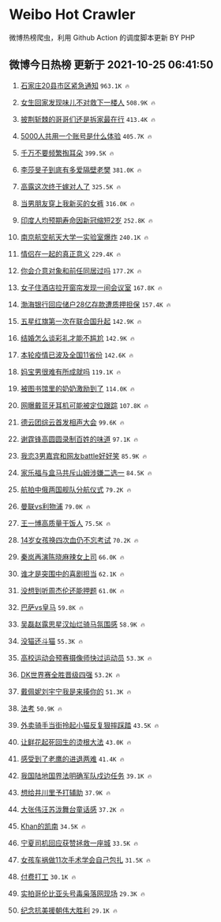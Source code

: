# Weibo Hot Crawler 



微博热榜爬虫，利用 Github Action 的调度脚本更新 BY PHP 


## 微博今日热榜 更新于 2021-10-25 06:41:50 
1. [石家庄20县市区紧急通知](https://s.weibo.com/weibo?q=%23%E7%9F%B3%E5%AE%B6%E5%BA%8420%E5%8E%BF%E5%B8%82%E5%8C%BA%E7%B4%A7%E6%80%A5%E9%80%9A%E7%9F%A5%23&Refer=top) `963.1K 🔥` 

1. [女生回家发现味儿不对救下一楼人](https://s.weibo.com/weibo?q=%23%E5%A5%B3%E7%94%9F%E5%9B%9E%E5%AE%B6%E5%8F%91%E7%8E%B0%E5%91%B3%E5%84%BF%E4%B8%8D%E5%AF%B9%E6%95%91%E4%B8%8B%E4%B8%80%E6%A5%BC%E4%BA%BA%23&Refer=top) `508.9K 🔥` 

1. [披荆斩棘的哥哥们还是拆家最在行](https://s.weibo.com/weibo?q=%23%E6%8A%AB%E8%8D%86%E6%96%A9%E6%A3%98%E7%9A%84%E5%93%A5%E5%93%A5%E4%BB%AC%E8%BF%98%E6%98%AF%E6%8B%86%E5%AE%B6%E6%9C%80%E5%9C%A8%E8%A1%8C%23&Refer=top) `413.4K 🔥` 

1. [5000人共用一个账号是什么体验](https://s.weibo.com/weibo?q=%235000%E4%BA%BA%E5%85%B1%E7%94%A8%E4%B8%80%E4%B8%AA%E8%B4%A6%E5%8F%B7%E6%98%AF%E4%BB%80%E4%B9%88%E4%BD%93%E9%AA%8C%23&Refer=top) `405.7K 🔥` 

1. [千万不要频繁掏耳朵](https://s.weibo.com/weibo?q=%23%E5%8D%83%E4%B8%87%E4%B8%8D%E8%A6%81%E9%A2%91%E7%B9%81%E6%8E%8F%E8%80%B3%E6%9C%B5%23&Refer=top) `399.5K 🔥` 

1. [李莎旻子到底有多爱隔壁老樊](https://s.weibo.com/weibo?q=%E6%9D%8E%E8%8E%8E%E6%97%BB%E5%AD%90%E5%88%B0%E5%BA%95%E6%9C%89%E5%A4%9A%E7%88%B1%E9%9A%94%E5%A3%81%E8%80%81%E6%A8%8A&Refer=top) `381.0K 🔥` 

1. [高露这次终于嫁对人了](https://s.weibo.com/weibo?q=%23%E9%AB%98%E9%9C%B2%E8%BF%99%E6%AC%A1%E7%BB%88%E4%BA%8E%E5%AB%81%E5%AF%B9%E4%BA%BA%E4%BA%86%23&Refer=top) `325.5K 🔥` 

1. [当男朋友穿上我新买的女裤](https://s.weibo.com/weibo?q=%23%E5%BD%93%E7%94%B7%E6%9C%8B%E5%8F%8B%E7%A9%BF%E4%B8%8A%E6%88%91%E6%96%B0%E4%B9%B0%E7%9A%84%E5%A5%B3%E8%A3%A4%23&Refer=top) `316.0K 🔥` 

1. [印度人均预期寿命因新冠缩短2岁](https://s.weibo.com/weibo?q=%23%E5%8D%B0%E5%BA%A6%E4%BA%BA%E5%9D%87%E9%A2%84%E6%9C%9F%E5%AF%BF%E5%91%BD%E5%9B%A0%E6%96%B0%E5%86%A0%E7%BC%A9%E7%9F%AD2%E5%B2%81%23&Refer=top) `252.8K 🔥` 

1. [南京航空航天大学一实验室爆炸](https://s.weibo.com/weibo?q=%23%E5%8D%97%E4%BA%AC%E8%88%AA%E7%A9%BA%E8%88%AA%E5%A4%A9%E5%A4%A7%E5%AD%A6%E4%B8%80%E5%AE%9E%E9%AA%8C%E5%AE%A4%E7%88%86%E7%82%B8%23&Refer=top) `240.1K 🔥` 

1. [情侣在一起的真正意义](https://s.weibo.com/weibo?q=%23%E6%83%85%E4%BE%A3%E5%9C%A8%E4%B8%80%E8%B5%B7%E7%9A%84%E7%9C%9F%E6%AD%A3%E6%84%8F%E4%B9%89%23&Refer=top) `229.4K 🔥` 

1. [你会介意对象和前任同居过吗](https://s.weibo.com/weibo?q=%23%E4%BD%A0%E4%BC%9A%E4%BB%8B%E6%84%8F%E5%AF%B9%E8%B1%A1%E5%92%8C%E5%89%8D%E4%BB%BB%E5%90%8C%E5%B1%85%E8%BF%87%E5%90%97%23&Refer=top) `177.2K 🔥` 

1. [女子住酒店拉开窗帘发现一间会议室](https://s.weibo.com/weibo?q=%23%E5%A5%B3%E5%AD%90%E4%BD%8F%E9%85%92%E5%BA%97%E6%8B%89%E5%BC%80%E7%AA%97%E5%B8%98%E5%8F%91%E7%8E%B0%E4%B8%80%E9%97%B4%E4%BC%9A%E8%AE%AE%E5%AE%A4%23&Refer=top) `167.8K 🔥` 

1. [渤海银行回应储户28亿存款遭质押担保](https://s.weibo.com/weibo?q=%23%E6%B8%A4%E6%B5%B7%E9%93%B6%E8%A1%8C%E5%9B%9E%E5%BA%94%E5%82%A8%E6%88%B728%E4%BA%BF%E5%AD%98%E6%AC%BE%E9%81%AD%E8%B4%A8%E6%8A%BC%E6%8B%85%E4%BF%9D%23&Refer=top) `157.4K 🔥` 

1. [五星红旗第一次在联合国升起](https://s.weibo.com/weibo?q=%23%E4%BA%94%E6%98%9F%E7%BA%A2%E6%97%97%E7%AC%AC%E4%B8%80%E6%AC%A1%E5%9C%A8%E8%81%94%E5%90%88%E5%9B%BD%E5%8D%87%E8%B5%B7%23&Refer=top) `142.9K 🔥` 

1. [结婚怎么谈彩礼才能不尴尬](https://s.weibo.com/weibo?q=%23%E7%BB%93%E5%A9%9A%E6%80%8E%E4%B9%88%E8%B0%88%E5%BD%A9%E7%A4%BC%E6%89%8D%E8%83%BD%E4%B8%8D%E5%B0%B4%E5%B0%AC%23&Refer=top) `142.9K 🔥` 

1. [本轮疫情已波及全国11省份](https://s.weibo.com/weibo?q=%23%E6%9C%AC%E8%BD%AE%E7%96%AB%E6%83%85%E5%B7%B2%E6%B3%A2%E5%8F%8A%E5%85%A8%E5%9B%BD11%E7%9C%81%E4%BB%BD%23&Refer=top) `142.6K 🔥` 

1. [妈宝男很难有所成就吗](https://s.weibo.com/weibo?q=%23%E5%A6%88%E5%AE%9D%E7%94%B7%E5%BE%88%E9%9A%BE%E6%9C%89%E6%89%80%E6%88%90%E5%B0%B1%E5%90%97%23&Refer=top) `119.1K 🔥` 

1. [被图书馆里的奶奶激励到了](https://s.weibo.com/weibo?q=%23%E8%A2%AB%E5%9B%BE%E4%B9%A6%E9%A6%86%E9%87%8C%E7%9A%84%E5%A5%B6%E5%A5%B6%E6%BF%80%E5%8A%B1%E5%88%B0%E4%BA%86%23&Refer=top) `114.0K 🔥` 

1. [网曝戴蓝牙耳机可能被定位跟踪](https://s.weibo.com/weibo?q=%23%E7%BD%91%E6%9B%9D%E6%88%B4%E8%93%9D%E7%89%99%E8%80%B3%E6%9C%BA%E5%8F%AF%E8%83%BD%E8%A2%AB%E5%AE%9A%E4%BD%8D%E8%B7%9F%E8%B8%AA%23&Refer=top) `107.8K 🔥` 

1. [德云团综云首发相声大会](https://s.weibo.com/weibo?q=%23%E5%BE%B7%E4%BA%91%E5%9B%A2%E7%BB%BC%E4%BA%91%E9%A6%96%E5%8F%91%E7%9B%B8%E5%A3%B0%E5%A4%A7%E4%BC%9A%23&Refer=top) `99.6K 🔥` 

1. [谢霆锋高圆圆录制百姓的味道](https://s.weibo.com/weibo?q=%23%E8%B0%A2%E9%9C%86%E9%94%8B%E9%AB%98%E5%9C%86%E5%9C%86%E5%BD%95%E5%88%B6%E7%99%BE%E5%A7%93%E7%9A%84%E5%91%B3%E9%81%93%23&Refer=top) `97.1K 🔥` 

1. [我恋3男嘉宾和网友battle好好笑](https://s.weibo.com/weibo?q=%23%E6%88%91%E6%81%8B3%E7%94%B7%E5%98%89%E5%AE%BE%E5%92%8C%E7%BD%91%E5%8F%8Bbattle%E5%A5%BD%E5%A5%BD%E7%AC%91%23&Refer=top) `85.9K 🔥` 

1. [家乐福与盒马共斥山姆涉嫌二选一](https://s.weibo.com/weibo?q=%23%E5%AE%B6%E4%B9%90%E7%A6%8F%E4%B8%8E%E7%9B%92%E9%A9%AC%E5%85%B1%E6%96%A5%E5%B1%B1%E5%A7%86%E6%B6%89%E5%AB%8C%E4%BA%8C%E9%80%89%E4%B8%80%23&Refer=top) `84.5K 🔥` 

1. [航拍中俄两国舰队分航仪式](https://s.weibo.com/weibo?q=%23%E8%88%AA%E6%8B%8D%E4%B8%AD%E4%BF%84%E4%B8%A4%E5%9B%BD%E8%88%B0%E9%98%9F%E5%88%86%E8%88%AA%E4%BB%AA%E5%BC%8F%23&Refer=top) `79.2K 🔥` 

1. [曼联vs利物浦](https://s.weibo.com/weibo?q=%23%E6%9B%BC%E8%81%94vs%E5%88%A9%E7%89%A9%E6%B5%A6%23&Refer=top) `79.0K 🔥` 

1. [王一博高质量干饭人](https://s.weibo.com/weibo?q=%23%E7%8E%8B%E4%B8%80%E5%8D%9A%E9%AB%98%E8%B4%A8%E9%87%8F%E5%B9%B2%E9%A5%AD%E4%BA%BA%23&Refer=top) `75.5K 🔥` 

1. [14岁女孩换四次血仍不忘考试](https://s.weibo.com/weibo?q=%2314%E5%B2%81%E5%A5%B3%E5%AD%A9%E6%8D%A2%E5%9B%9B%E6%AC%A1%E8%A1%80%E4%BB%8D%E4%B8%8D%E5%BF%98%E8%80%83%E8%AF%95%23&Refer=top) `70.2K 🔥` 

1. [秦岚再演陈晓麻辣女上司](https://s.weibo.com/weibo?q=%23%E7%A7%A6%E5%B2%9A%E5%86%8D%E6%BC%94%E9%99%88%E6%99%93%E9%BA%BB%E8%BE%A3%E5%A5%B3%E4%B8%8A%E5%8F%B8%23&Refer=top) `66.0K 🔥` 

1. [谁才是突围中的喜剧担当](https://s.weibo.com/weibo?q=%23%E8%B0%81%E6%89%8D%E6%98%AF%E7%AA%81%E5%9B%B4%E4%B8%AD%E7%9A%84%E5%96%9C%E5%89%A7%E6%8B%85%E5%BD%93%23&Refer=top) `62.1K 🔥` 

1. [没想到听周杰伦还能押题](https://s.weibo.com/weibo?q=%23%E6%B2%A1%E6%83%B3%E5%88%B0%E5%90%AC%E5%91%A8%E6%9D%B0%E4%BC%A6%E8%BF%98%E8%83%BD%E6%8A%BC%E9%A2%98%23&Refer=top) `61.0K 🔥` 

1. [巴萨vs皇马](https://s.weibo.com/weibo?q=%23%E5%B7%B4%E8%90%A8vs%E7%9A%87%E9%A9%AC%23&Refer=top) `59.8K 🔥` 

1. [吴磊赵露思星汉灿烂骑马氛围感](https://s.weibo.com/weibo?q=%23%E5%90%B4%E7%A3%8A%E8%B5%B5%E9%9C%B2%E6%80%9D%E6%98%9F%E6%B1%89%E7%81%BF%E7%83%82%E9%AA%91%E9%A9%AC%E6%B0%9B%E5%9B%B4%E6%84%9F%23&Refer=top) `58.9K 🔥` 

1. [没猫还斗猫](https://s.weibo.com/weibo?q=%23%E6%B2%A1%E7%8C%AB%E8%BF%98%E6%96%97%E7%8C%AB%23&Refer=top) `55.3K 🔥` 

1. [高校运动会预赛摄像师快过运动员](https://s.weibo.com/weibo?q=%23%E9%AB%98%E6%A0%A1%E8%BF%90%E5%8A%A8%E4%BC%9A%E9%A2%84%E8%B5%9B%E6%91%84%E5%83%8F%E5%B8%88%E5%BF%AB%E8%BF%87%E8%BF%90%E5%8A%A8%E5%91%98%23&Refer=top) `53.3K 🔥` 

1. [DK世界赛全胜晋级四强](https://s.weibo.com/weibo?q=%23DK%E4%B8%96%E7%95%8C%E8%B5%9B%E5%85%A8%E8%83%9C%E6%99%8B%E7%BA%A7%E5%9B%9B%E5%BC%BA%23&Refer=top) `53.2K 🔥` 

1. [戴佩妮刘宇宁我是来揍你的](https://s.weibo.com/weibo?q=%23%E6%88%B4%E4%BD%A9%E5%A6%AE%E5%88%98%E5%AE%87%E5%AE%81%E6%88%91%E6%98%AF%E6%9D%A5%E6%8F%8D%E4%BD%A0%E7%9A%84%23&Refer=top) `51.3K 🔥` 

1. [法考](https://s.weibo.com/weibo?q=%23%E6%B3%95%E8%80%83%23&Refer=top) `50.9K 🔥` 

1. [外卖骑手当街拎起小猫反复狠摔踩踏](https://s.weibo.com/weibo?q=%23%E5%A4%96%E5%8D%96%E9%AA%91%E6%89%8B%E5%BD%93%E8%A1%97%E6%8B%8E%E8%B5%B7%E5%B0%8F%E7%8C%AB%E5%8F%8D%E5%A4%8D%E7%8B%A0%E6%91%94%E8%B8%A9%E8%B8%8F%23&Refer=top) `43.5K 🔥` 

1. [让鲜花起死回生的烫根大法](https://s.weibo.com/weibo?q=%23%E8%AE%A9%E9%B2%9C%E8%8A%B1%E8%B5%B7%E6%AD%BB%E5%9B%9E%E7%94%9F%E7%9A%84%E7%83%AB%E6%A0%B9%E5%A4%A7%E6%B3%95%23&Refer=top) `43.0K 🔥` 

1. [感受到了老鹰的进退两难](https://s.weibo.com/weibo?q=%23%E6%84%9F%E5%8F%97%E5%88%B0%E4%BA%86%E8%80%81%E9%B9%B0%E7%9A%84%E8%BF%9B%E9%80%80%E4%B8%A4%E9%9A%BE%23&Refer=top) `41.4K 🔥` 

1. [我国陆地国界法明确军队戍边任务](https://s.weibo.com/weibo?q=%23%E6%88%91%E5%9B%BD%E9%99%86%E5%9C%B0%E5%9B%BD%E7%95%8C%E6%B3%95%E6%98%8E%E7%A1%AE%E5%86%9B%E9%98%9F%E6%88%8D%E8%BE%B9%E4%BB%BB%E5%8A%A1%23&Refer=top) `39.1K 🔥` 

1. [想给井川里予打辅助](https://s.weibo.com/weibo?q=%23%E6%83%B3%E7%BB%99%E4%BA%95%E5%B7%9D%E9%87%8C%E4%BA%88%E6%89%93%E8%BE%85%E5%8A%A9%23&Refer=top) `37.9K 🔥` 

1. [大张伟汪苏泷舞台童话感](https://s.weibo.com/weibo?q=%23%E5%A4%A7%E5%BC%A0%E4%BC%9F%E6%B1%AA%E8%8B%8F%E6%B3%B7%E8%88%9E%E5%8F%B0%E7%AB%A5%E8%AF%9D%E6%84%9F%23&Refer=top) `37.2K 🔥` 

1. [Khan的凯南](https://s.weibo.com/weibo?q=%23Khan%E7%9A%84%E5%87%AF%E5%8D%97%23&Refer=top) `34.5K 🔥` 

1. [宁夏司机回应获赞拯救一座城](https://s.weibo.com/weibo?q=%23%E5%AE%81%E5%A4%8F%E5%8F%B8%E6%9C%BA%E5%9B%9E%E5%BA%94%E8%8E%B7%E8%B5%9E%E6%8B%AF%E6%95%91%E4%B8%80%E5%BA%A7%E5%9F%8E%23&Refer=top) `33.5K 🔥` 

1. [女孩车祸做11次手术学会自己包扎](https://s.weibo.com/weibo?q=%23%E5%A5%B3%E5%AD%A9%E8%BD%A6%E7%A5%B8%E5%81%9A11%E6%AC%A1%E6%89%8B%E6%9C%AF%E5%AD%A6%E4%BC%9A%E8%87%AA%E5%B7%B1%E5%8C%85%E6%89%8E%23&Refer=top) `31.5K 🔥` 

1. [付费打工](https://s.weibo.com/weibo?q=%23%E4%BB%98%E8%B4%B9%E6%89%93%E5%B7%A5%23&Refer=top) `30.1K 🔥` 

1. [实拍哥伦比亚头号毒枭落网现场](https://s.weibo.com/weibo?q=%23%E5%AE%9E%E6%8B%8D%E5%93%A5%E4%BC%A6%E6%AF%94%E4%BA%9A%E5%A4%B4%E5%8F%B7%E6%AF%92%E6%9E%AD%E8%90%BD%E7%BD%91%E7%8E%B0%E5%9C%BA%23&Refer=top) `29.3K 🔥` 

1. [纪念抗美援朝伟大胜利](https://s.weibo.com/weibo?q=%23%E7%BA%AA%E5%BF%B5%E6%8A%97%E7%BE%8E%E6%8F%B4%E6%9C%9D%E4%BC%9F%E5%A4%A7%E8%83%9C%E5%88%A9%23&Refer=top) `29.1K 🔥` 

